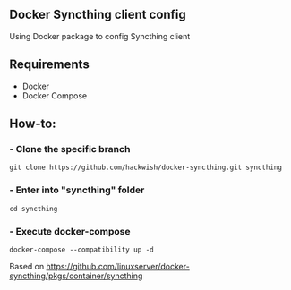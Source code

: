 Docker Syncthing client config
---------------------------------

Using Docker package to config Syncthing client

## Requirements
- Docker
- Docker Compose

## How-to:
### - Clone the specific branch
``git clone https://github.com/hackwish/docker-syncthing.git syncthing``

### - Enter into "syncthing" folder
``cd syncthing``

### - Execute docker-compose
``docker-compose --compatibility up -d``

Based on <https://github.com/linuxserver/docker-syncthing/pkgs/container/syncthing>
